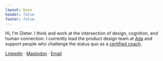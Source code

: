 ```yaml
---
layout: base
header: false
footer: false
---
```


Hi, I'm Dieter. I think and work at the intersection of design, cognition, and human connection. I currently lead the product design team at [Ada](https://ada.cx) and support people who challenge the status quo as a [certified coach](https://dieterlimeback.com).

[LinkedIn](https://www.linkedin.com/in/dlimeb/) · [Mastodon](https://mastodon.cloud/@dlimeb) · [Email](mailto:dlimeb@gmail.com)